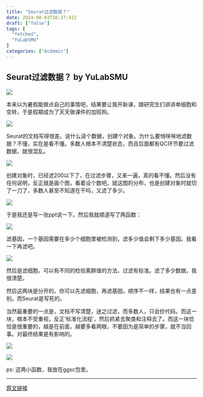 ```yaml
---
title: "Seurat过滤数据？"
date: 2024-08-03T16:37:41Z
draft: ["false"]
tags: [
  "fetched",
  "YuLabSMU"
]
categories: ["Acdemic"]
---
```

Seurat过滤数据？ by YuLabSMU
------
<div><p data-mpa-powered-by="yiban.io"><img data-galleryid="" data-imgfileid="100012117" data-ratio="1.249074074074074" data-s="300,640" data-src="https://mmbiz.qpic.cn/mmbiz_jpg/MPBFtnFrw4lYkkfKa9BfoxJOuK1wIZ1wI3oRo6w2nbn5icTkDnMDBNzlennx9BZRq1uwVR5zguicmQxNibKRicpUmg/640?wx_fmt=jpeg&amp;from=appmsg" data-type="jpeg" data-w="1080" src="https://mmbiz.qpic.cn/mmbiz_jpg/MPBFtnFrw4lYkkfKa9BfoxJOuK1wIZ1wI3oRo6w2nbn5icTkDnMDBNzlennx9BZRq1uwVR5zguicmQxNibKRicpUmg/640?wx_fmt=jpeg&amp;from=appmsg"></p><p>本来以为暑假能做点自己的事情吧，结果要让我开新课，跟研究生们讲讲单细胞和空转，于是假期成为了天天做课件的加班狗。</p><p><img data-galleryid="" data-imgfileid="100012119" data-ratio="0.5027777777777778" data-s="300,640" data-src="https://mmbiz.qpic.cn/mmbiz_png/MPBFtnFrw4lYkkfKa9BfoxJOuK1wIZ1wibE5D3Bvb2ZQ2VCLcKxpiasbxibFHhl7DlPvg1yOicRiaPUcbfhhDqicicQUA/640?wx_fmt=png&amp;from=appmsg" data-type="png" data-w="1080" src="https://mmbiz.qpic.cn/mmbiz_png/MPBFtnFrw4lYkkfKa9BfoxJOuK1wIZ1wibE5D3Bvb2ZQ2VCLcKxpiasbxibFHhl7DlPvg1yOicRiaPUcbfhhDqicicQUA/640?wx_fmt=png&amp;from=appmsg"></p><p>Seurat的文档写得很差。说什么读个数据，创建个对象。为什么要悄咪咪地滤数据？不懂，实在是看不懂。多数人根本不清楚状态，而且后面都有QC环节要过滤数据，就很混乱。</p><p><img data-galleryid="" data-imgfileid="100012120" data-ratio="0.562037037037037" data-s="300,640" data-src="https://mmbiz.qpic.cn/mmbiz_png/MPBFtnFrw4lYkkfKa9BfoxJOuK1wIZ1w2TicAMHEY5aBpBQnb20iaTiax4JLkic4ngcicMXGxRSWeg9sbjbxwY5WYEg/640?wx_fmt=png&amp;from=appmsg" data-type="png" data-w="1080" src="https://mmbiz.qpic.cn/mmbiz_png/MPBFtnFrw4lYkkfKa9BfoxJOuK1wIZ1w2TicAMHEY5aBpBQnb20iaTiax4JLkic4ngcicMXGxRSWeg9sbjbxwY5WYEg/640?wx_fmt=png&amp;from=appmsg"></p><p>创建对象时，已经滤200以下了，在过滤步骤，又来一遍，真的看不懂。然后没有任何说明，反正就是画个图，看着设个数吧。就这图的分布，也是创建对象时就切了一刀了，多数人甚至不知道在干吗，又滤了多少。</p><p><img data-galleryid="" data-imgfileid="100012121" data-ratio="0.5611111111111111" data-s="300,640" data-src="https://mmbiz.qpic.cn/mmbiz_png/MPBFtnFrw4lYkkfKa9BfoxJOuK1wIZ1w207ibw98oeTp3QuY34aIbmeOt3DlkBvzY9OFrVX0npKicttcn66D88IA/640?wx_fmt=png&amp;from=appmsg" data-type="png" data-w="1080" src="https://mmbiz.qpic.cn/mmbiz_png/MPBFtnFrw4lYkkfKa9BfoxJOuK1wIZ1w207ibw98oeTp3QuY34aIbmeOt3DlkBvzY9OFrVX0npKicttcn66D88IA/640?wx_fmt=png&amp;from=appmsg"></p><p>于是我还是写一张ppt说一下。然后我就顺道写了两函数：</p><p><img data-galleryid="" data-imgfileid="100012122" data-ratio="0.5180995475113123" data-s="300,640" data-src="https://mmbiz.qpic.cn/mmbiz_png/MPBFtnFrw4lYkkfKa9BfoxJOuK1wIZ1wlKHpdqlpf4HAcwkkLy8aJ0RibtRlib7kkXBGmHoYU7TqCbibmacHUdNQw/640?wx_fmt=png&amp;from=appmsg" data-type="png" data-w="884" src="https://mmbiz.qpic.cn/mmbiz_png/MPBFtnFrw4lYkkfKa9BfoxJOuK1wIZ1wlKHpdqlpf4HAcwkkLy8aJ0RibtRlib7kkXBGmHoYU7TqCbibmacHUdNQw/640?wx_fmt=png&amp;from=appmsg"></p><p>滤基因，一个基因需要在多少个细胞里被检测到，滤多少值会剩下多少基因。我看一下再滤吧。</p><p><img data-galleryid="" data-imgfileid="100012123" data-ratio="0.39842983316977426" data-s="300,640" data-src="https://mmbiz.qpic.cn/mmbiz_png/MPBFtnFrw4lYkkfKa9BfoxJOuK1wIZ1wVjiahqRPibmkhoBEJTVwPkmTGBzichpWd2hwe9cbrv5kYTmicolRQseUjg/640?wx_fmt=png&amp;from=appmsg" data-type="png" data-w="1019" src="https://mmbiz.qpic.cn/mmbiz_png/MPBFtnFrw4lYkkfKa9BfoxJOuK1wIZ1wVjiahqRPibmkhoBEJTVwPkmTGBzichpWd2hwe9cbrv5kYTmicolRQseUjg/640?wx_fmt=png&amp;from=appmsg"></p><p>然后是滤细胞，可以有不同的检验离群值的方法，过滤有标准。滤了多少数据，我很清楚。</p><p>然后这两块是分开的。你可以先滤细胞，再滤基因，顺序不一样，结果也有一点差别。而Seurat是写死的。</p><p>当然最重要的一点是，文档不写清楚，迷之过滤，而多数人，只会抄代码。而这一块，根本不受重视，反正‘标准化流程’，然后抓紧去聚类和注释去了。而这一块恰恰是很重要的，越是在前面，越要多看两眼，不要因为是简单的步骤，就不当回事。对最终结果是有影响的。</p><p><img data-galleryid="" data-imgfileid="100012124" data-ratio="0.4564814814814815" data-s="300,640" data-src="https://mmbiz.qpic.cn/mmbiz_png/MPBFtnFrw4lYkkfKa9BfoxJOuK1wIZ1wIlFOIiaAO6JxLicriaILiaL1Ka2hQnrsVYiaw69Olxl75nfMXia6XDH2MoSw/640?wx_fmt=png&amp;from=appmsg" data-type="png" data-w="1080" src="https://mmbiz.qpic.cn/mmbiz_png/MPBFtnFrw4lYkkfKa9BfoxJOuK1wIZ1wIlFOIiaAO6JxLicriaILiaL1Ka2hQnrsVYiaw69Olxl75nfMXia6XDH2MoSw/640?wx_fmt=png&amp;from=appmsg"></p><p><img data-galleryid="" data-imgfileid="100012125" data-ratio="0.8888888888888888" data-s="300,640" data-src="https://mmbiz.qpic.cn/mmbiz_jpg/MPBFtnFrw4lYkkfKa9BfoxJOuK1wIZ1wwUBJQMyJV0jJYIfe5BKL8oSUaiclU62DhibU3qLK68p8fYHpYehrDljA/640?wx_fmt=jpeg&amp;from=appmsg" data-type="jpeg" data-w="1080" src="https://mmbiz.qpic.cn/mmbiz_jpg/MPBFtnFrw4lYkkfKa9BfoxJOuK1wIZ1wwUBJQMyJV0jJYIfe5BKL8oSUaiclU62DhibU3qLK68p8fYHpYehrDljA/640?wx_fmt=jpeg&amp;from=appmsg"></p><p>ps: 这两小函数，我放在ggsc包里。</p><p><mp-style-type data-value="3"></mp-style-type></p></div>  
<hr>
<a href="https://mp.weixin.qq.com/s/xI9k2cxN2hNfIsy1EHNkuA",target="_blank" rel="noopener noreferrer">原文链接</a>

